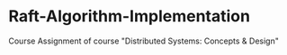 # Raft-Algorithm-Implementation
Course Assignment of course "Distributed Systems: Concepts & Design"
